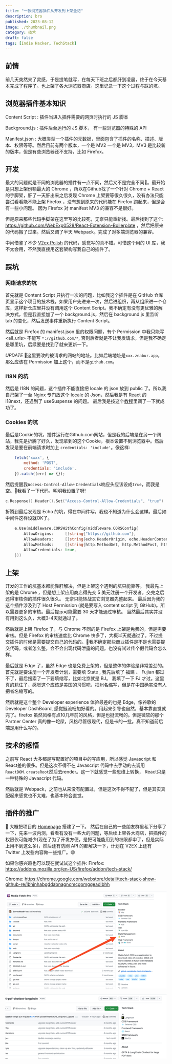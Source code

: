 ```yaml
---
title: "一款浏览器插件从开发到上架全记"
description: bro
published: 2023-08-12
image: ./thumbnail.png
category: 技术
draft: false
tags: [Indie Hacker, TechStack]
---
```


## 前情
前几天突然来了灵感，于是提笔就写，在每天下班之后都肝到凌晨，终于在今天基本完成了程序了。也上架了各大浏览器商店。这里记录一下这个过程与踩的坑。

## 浏览器插件基本知识
Content Script : 插件当进入插件需要的网页时执行的 JS 脚本

Background.js  : 插件后台运行的 JS 脚本， 有一些浏览器的特殊的 API

Manifest.json  : 大概类型一个插件的元数据，里面包含了插件的名称、描述、版本、权限等等。然后目前有两个版本，一个是 MV2 一个是 MV3，MV3 是比较新的版本，但是有些浏览器还不支持，比如 Firefox。

## 开发
最大的问题就是不同的浏览器的插件有一点不同，然后又不是完全不同🤯。最开始是只想上架份额最大的 Chrome ，所以在Github找了一个针对 Chrome + React 的手脚架，肝了一天肝出来之后发现 Chrome 上架要等很久很久，没有办法只能尝试看看能不能上架 Firefox ，没有想到原来的代码能在 Firefox 跑起来，但是会有一些小问题。 因为 Firefox 对 manifest MV3 的兼容不是很好。

但是原来那些代码手脚架在这里写的比较死，无奈只能重新找。最后找到了这个: https://github.com/WebExp0528/React-Extension-Boilerplate ，然后把原来的代码搬了过来。然后又调了半天 Webpack。完成了对多端浏览器的兼容。

中间借鉴了不少 [V2ex Polish](https://github.com/coolpace/V2EX_Polish) 的代码，感觉写的真不错。可惜这个用的 UI 库，我不太会用，不然我直接用这套架构写我自己的插件了。

## 踩坑
### 网络请求的坑
首先就是 Content Script 只执行一次的问题，比如我这个插件是在 GitHub 仓库页显示这个项目的技术栈，如果用户先进来一次，然后进组织，再从组织进一个仓库，这样新仓库里并没有调用这个 Content Script。我不确定有没有更优雅的解决方式，但是我直接加了一个 background.js，然后在 background.js 里监听 tab 的变化，然后发送事件重新执行 Content Script。

然后就是 Firefox 的 manifest.json 里的权限问题，有个 Permission 中我只能写 <all_urls> 不能写 `*://github.com/*`, 否则后者就是不让我发请求，但是我不确定是哪里坑，后续要是找到了就来更新一下。

*UPDATE*
🤣这里要改的被请求的网站的地址。比如后端地址是`xxx.zeabur.app`，那么应该在 Permission 加上这个，而不是`github.com`。

### I18N 的坑
然后是 I18N 的问题，这个插件不能直接把 locale 的 json 放到 public 了。所以我自己架了一台 Nginx 专门放这个 locale 的 Json，然后我是有 React 的 i18next，还遇到了 useSuspense 的问题。 最后我是按这个[教程](https://medium.com/@byeduardoac/using-react-i18next-within-chrome-extension-manifest-v3-1d6f16a43556)里调了一下就成功了。

### Cookies 的坑

最后是Cookie的坑，插件运行在Github.com网站，但是我的后端是在另一个网站，我先是折腾了好久，发现拿到的这个Cookie，根本设置不到浏览器中。然后发现是要在前端请求时加上 `credentials: 'include'`。像这样:
```js
    fetch('xxxx', {
        method: 'POST',
        credentials: 'include',
    }).catch((err) => {});

```
然后提醒我`Access-Control-Allow-Credentials`响应头应该设成`true`，而我是空。🤔我看了一下代码，明明我设置了呀!
```go
c.Response().Header().Set("Access-Control-Allow-Credentials", "true")
```
折腾到最后发现是 Echo 的坑，得在中间件写，我也不知道为什么会这样。最后如中间件这样设就OK了。

```go
	e.Use(middleware.CORSWithConfig(middleware.CORSConfig{
		AllowOrigins:     []string{"https://github.com"},
		AllowHeaders:     []string{echo.HeaderOrigin, echo.HeaderContentType, echo.HeaderAccept, echo.HeaderAccessControlAllowCredentials},
		AllowMethods:     []string{http.MethodGet, http.MethodPost, http.MethodOptions},
		AllowCredentials: true,
	}))
```
## 上架
开发的工作的坑基本都能靠肝解决，但是上架这个遇到的坑只能靠等。 我最先上架的是 Chrome ，但是想上架应用商店得先交 5 美元注册一个开发者，交完之后还得审核你的插件很久很久。 无奈只能转战其它浏览器先整起来。 最后因为我的这个插件涉及到了 Host Permission (就是要写入 content script 到 GitHub)。所以需要更多的审核。最后提示可能需要 30 天才能通过审核。 当然最后其实并没有用到这么久，大概3-4天就通过了。

然后就是上架 Firefox 了，与 Chrome 不同的是 Firefox 上架是免费的，但是需要审核。但是 Firefox 的审核速度比 Chrome 快多了，大概半天就通过了。不过提交插件的时候是需要提交自己的代码的。🤣我不确定那些商业插件是不是也需要提交代码。或者怎么整，会不会出现代码泄露的问题。也没有试过传个假代码会怎么样。

最后就是 Edge 了，虽然 Edge 也是免费上架的，但是整体的体验是非常差劲的。 首先就是要注册一个开发者计划，需要填 State , 我先后填了 福建 、 Fujian 都过不了，最后搜索了一下要填缩写，比如北京就是 BJ。 我填了一下 FJ 才过。这里真的尬住了，感觉这个应该是美国的习惯吧，把州名缩写，但是在中国确实没有人把省名缩写的。

然后就是这个整个 Developer experience 体验最差的也是 Edge，像谷歌的 Developer DashBoard, 感觉挺流畅加好看的。用起来引导也自然，基本靠直觉就完了。firefox 虽然风格有点10几年前的风格，但是也挺流畅的。但是微软的那个 Partner Center 真的像一坨屎，风格尽管很现代，但是卡的一批。真不知道前后端是用什么写的。

## 技术的感悟
之前写 React 大多都是写配置好的项目中的写应用，所以感觉 Javascript 和 React差的很多。但是这次不得不在 Javascript 代码中去手动的去调用`ReactDOM.createRoot`然后去render。这一下就感觉一些思维上转换， React只是一种特殊的 Javascript 代码。

然后就是 Webpack，之前也从来没有配置过，但是这次不得不配了，但是其实真配起来感觉也不太难，也基本符合直觉。

## 插件的推广
🤔 大概把项目的 [Homepage](https://github.com/Get-Tech-Stack/TechStack) 搭建了一下。 然后在自己的一些朋友群里私下分享了一下，先来一波内测，看看有没有一些大的问题，等后续上架各大商店，把插件的权限仅可能减少(现在了为了开发方便，是把可能能用到的权限都申了，但是实际上用不到这么多)，然后还有防刷 API 的都解决一下，计划在 V2EX 上还有 Twitter 上发些内容做一些推广。😄

如果你感兴趣也可以现在就试试这个插件:
Firefox: https://addons.mozilla.org/en-US/firefox/addon/tech-stack/

Chrome: https://chrome.google.com/webstore/detail/tech-stack-show-github-re/lbhjnhabgddabnagncmcgomggeadlbhh

![TechStack 获取 Media Fetch PRO 的技术栈的截图](1.png)


![TechStack 获取 PDF ChatBot Langchain 的技术栈的截图](2.png)